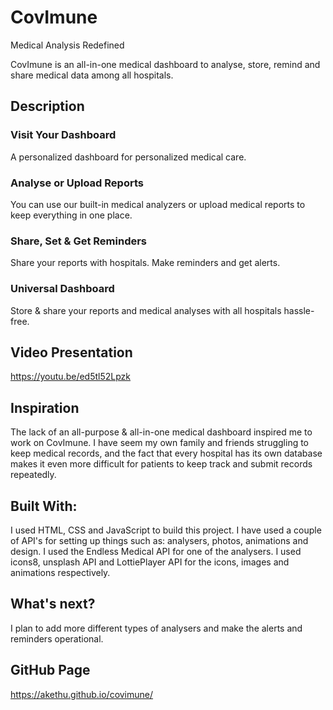 # CovImune
Medical Analysis Redefined

CovImune is an all-in-one medical dashboard to analyse, store, remind and share medical data among all hospitals.

## Description

### Visit Your Dashboard

A personalized dashboard for personalized medical care.

### Analyse or Upload Reports

You can use our built-in medical analyzers or upload medical reports to keep everything in one place.

### Share, Set & Get Reminders

Share your reports with hospitals. Make reminders and get alerts.

### Universal Dashboard

Store & share your reports and medical analyses with all hospitals hassle-free.



## Video Presentation

https://youtu.be/ed5tl52Lpzk 


## Inspiration

The lack of an all-purpose & all-in-one medical dashboard inspired me to work on CovImune. I have seem my own family and friends struggling to keep medical records, and the fact that every hospital has its own database makes it even more difficult for patients to keep track and submit records repeatedly.


## Built With:

I used HTML, CSS and JavaScript to build this project. I have used a couple of API's for setting up things such as: analysers, photos, animations and design. 
I used the Endless Medical API for one of the analysers. I used icons8, unsplash API and LottiePlayer API for the icons, images and animations respectively.


## What's next?

I plan to add more different types of analysers and make the alerts and reminders operational.


## GitHub Page

https://akethu.github.io/covimune/
